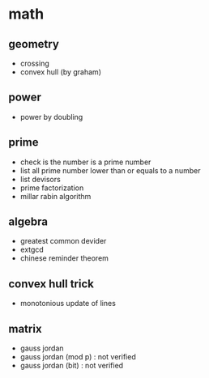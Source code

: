 # math
## geometry
  - crossing
  - convex hull (by graham)

## power
  - power by doubling

## prime
  - check is the number is a prime number
  - list all prime number lower than or equals to a number
  - list devisors
  - prime factorization
  - millar rabin algorithm

## algebra
  - greatest common devider
  - extgcd
  - chinese reminder theorem

## convex hull trick
  - monotonious update of lines

## matrix
  - gauss jordan
  - gauss jordan (mod p) : not verified
  - gauss jordan (bit) : not verified
